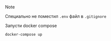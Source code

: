 > [!NOTE]  
> Специально не поместил `.env` файл в `.gitignore`

Запусти docker compose
```bash
docker-compose up
```